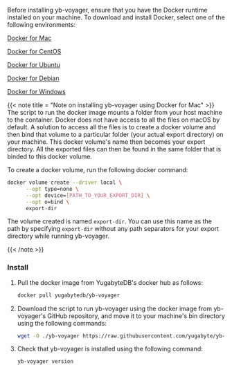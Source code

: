 <!--
+++
private=true
+++
-->

Before installing yb-voyager, ensure that you have the Docker runtime installed on your machine. To download and install Docker, select one of the following environments:

<i class="fa-brands fa-apple" aria-hidden="true"></i> [Docker for Mac](https://store.docker.com/editions/community/docker-ce-desktop-mac)

<i class="fa-brands fa-centos"></i> [Docker for CentOS](https://store.docker.com/editions/community/docker-ce-server-centos)

<i class="fa-brands fa-ubuntu"></i> [Docker for Ubuntu](https://store.docker.com/editions/community/docker-ce-server-ubuntu)

<i class="icon-debian"></i> [Docker for Debian](https://store.docker.com/editions/community/docker-ce-server-debian)

<i class="fa-brands fa-windows" aria-hidden="true"></i> [Docker for Windows](https://store.docker.com/editions/community/docker-ce-desktop-windows)

{{< note title = "Note on installing yb-voyager using Docker for Mac" >}}
The script to run the docker image mounts a folder from your host machine to the container. Docker does not have access to all the files on macOS by default. A solution to access all the files is to create a docker volume and then bind that volume to a particular folder (your actual export directory) on your machine. This docker volume's name then becomes your export directory. All the exported files can then be found in the same folder that is binded to this docker volume.

To create a docker volume, run the following docker command:

```sh
docker volume create --driver local \
      --opt type=none \
      --opt device=[PATH_TO_YOUR_EXPORT_DIR] \
      --opt o=bind \
      export-dir
```

The volume created is named `export-dir`. You can use this name as the path by specifying `export-dir` without any path separators for your export directory while running yb-voyager.

{{< /note >}}

### Install

1. Pull the docker image from YugabyteDB's docker hub as follows:

    ```sh
    docker pull yugabytedb/yb-voyager
    ```

1. Download the script to run yb-voyager using the docker image from yb-voyager's GitHub repository, and move it to your machine's bin directory using the following commands:

    ```sh
    wget -O ./yb-voyager https://raw.githubusercontent.com/yugabyte/yb-voyager/main/docker/yb-voyager-docker && chmod +x ./yb-voyager && sudo mv yb-voyager /usr/local/bin/yb-voyager
    ```

1. Check that yb-voyager is installed using the following command:

    ```sh
    yb-voyager version
    ```
